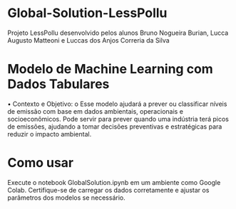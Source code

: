 # Global-Solution-LessPollu
Projeto LessPollu desenvolvido pelos alunos Bruno Nogueira Burian, Lucca Augusto Matteoni e Luccas dos Anjos Correria da Silva

# Modelo de Machine Learning com Dados Tabulares
•	Contexto e Objetivo:
o	Esse modelo ajudará a prever ou classificar níveis de emissão com base em dados ambientais, operacionais e socioeconômicos. Pode servir para prever quando uma indústria terá picos de emissões, ajudando a tomar decisões preventivas e estratégicas para reduzir o impacto ambiental.

# Como usar

  Execute o notebook GlobalSolution.ipynb em um ambiente como Google Colab.
  Certifique-se de carregar os dados corretamente e ajustar os parâmetros dos modelos se necessário.

